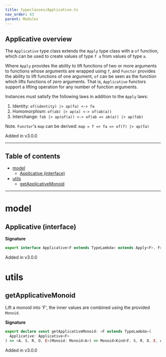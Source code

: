 ```yaml
---
title: typeclasses/Applicative.ts
nav_order: 43
parent: Modules
---
```


## Applicative overview

The `Applicative` type class extends the `Apply` type class with a `of` function, which can be used to create values
of type `f a` from values of type `a`.

Where `Apply` provides the ability to lift functions of two or more arguments to functions whose arguments are
wrapped using `f`, and `Functor` provides the ability to lift functions of one argument, `of` can be seen as the
function which lifts functions of _zero_ arguments. That is, `Applicative` functors support a lifting operation for
any number of function arguments.

Instances must satisfy the following laws in addition to the `Apply` laws:

1. Identity: `of(identity) |> ap(fa) <-> fa`
2. Homomorphism: `of(ab) |> ap(a) <-> of(ab(a))`
3. Interchange: `fab |> ap(of(a)) <-> of(ab => ab(a)) |> ap(fab)`

Note. `Functor`'s `map` can be derived: `map = f => fa => of(f) |> ap(fa)`

Added in v3.0.0

---

<h2 class="text-delta">Table of contents</h2>

- [model](#model)
  - [Applicative (interface)](#applicative-interface)
- [utils](#utils)
  - [getApplicativeMonoid](#getapplicativemonoid)

---

# model

## Applicative (interface)

**Signature**

```ts
export interface Applicative<F extends TypeLambda> extends Apply<F>, FromIdentity<F> {}
```

Added in v3.0.0

# utils

## getApplicativeMonoid

Lift a monoid into 'F', the inner values are combined using the provided `Monoid`.

**Signature**

```ts
export declare const getApplicativeMonoid: <F extends TypeLambda>(
  Applicative: Applicative<F>
) => <A, S, R, O, E>(Monoid: Monoid<A>) => Monoid<Kind<F, S, R, O, E, A>>
```

Added in v3.0.0
